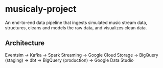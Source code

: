# musicaly-project

An end-to-end data pipeline that ingests simulated music stream data, structures, cleans and models the raw data, and visualizes clean data.

## Architecture

Eventsim -> Kafka -> Spark Streaming -> Google Cloud Storage -> BigQuery (staging) -> dbt -> BigQuery (production) -> Google Data Studio
